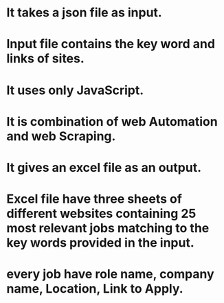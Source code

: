 # It takes a json file as input.
# Input file contains the key word and links of sites.
# It uses only JavaScript.
# It is combination of web Automation and web Scraping.
# It gives an excel file as an output.
# Excel file have three sheets of different websites containing 25 most relevant jobs matching to the key words provided in the input.
# every job have role name, company name, Location, Link to Apply.
